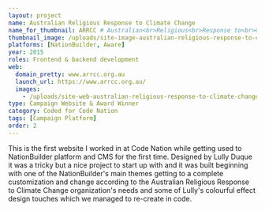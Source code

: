 ```yaml
---
layout: project
name: Australian Religious Response to Climate Change
name_for_thumbnail: ARRCC # Australian<br>Religious<br>Response to<br>Climate Change
thumbnail_image: /uploads/site-image-australian-religious-response-to-climate-change.jpg
platforms: [NationBuilder, Aware]
year: 2015
roles: Frontend & backend development
web:
  domain_pretty: www.arrcc.org.au
  launch_url: https://www.arrcc.org.au/
  images:
    - /uploads/site-web-australian-religious-response-to-climate-change.png
type: Campaign Website & Award Winner
category: Coded for Code Nation
tags: [Campaign Platform]
order: 2
---
```


This is the first website I worked in at Code Nation while getting used to NationBuilder platform and CMS for the first time. Designed by Lully Duque it was a tricky but a nice project to start up with and it was built beginning with one of the NationBuilder's main themes getting to a complete customization and change according to the Australian Religious Response to Climate Change organization's needs and some of Lully's colourful effect design touches which we managed to re-create in code.